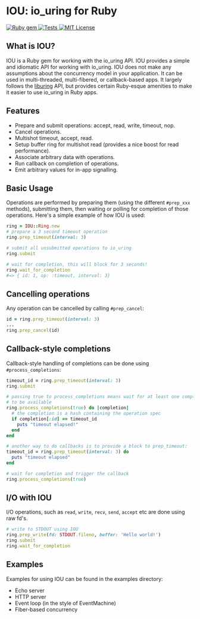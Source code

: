 # IOU: io_uring for Ruby

<a href="http://rubygems.org/gems/iou">
  <img src="https://badge.fury.io/rb/iou.svg" alt="Ruby gem">
</a>
<a href="https://github.com/digital-fabric/iou/actions?query=workflow%3ATests">
  <img src="https://github.com/digital-fabric/iou/workflows/Tests/badge.svg" alt="Tests">
</a>
<a href="https://github.com/digital-fabric/iou/blob/master/LICENSE">
  <img src="https://img.shields.io/badge/license-MIT-blue.svg" alt="MIT License">
</a>

## What is IOU?

IOU is a Ruby gem for working with the io_uring API. IOU provides a simple and
idiomatic API for working with io_uring. IOU does not make any assumptions about
the concurrency model in your application. It can be used in multi-threaded,
multi-fibered, or callback-based apps. It largely follows the
[liburing](https://github.com/axboe/liburing/) API, but provides certain
Ruby-esque amenities to make it easier to use io_uring in Ruby apps.

## Features

- Prepare and submit operations: accept, read, write, timeout, nop.
- Cancel operations.
- Multishot timeout, accept, read.
- Setup buffer ring for multishot read (provides a nice boost for read performance).
- Associate arbitrary data with operations.
- Run callback on completion of operations.
- Emit arbitrary values for in-app signalling.

## Basic Usage

Operations are performed by preparing them (using the different `#prep_xxx`
methods), submitting them, then waiting or polling for completion of those
operations. Here's a simple example of how IOU is used:

```ruby
ring = IOU::Ring.new
# prepare a 3 second timeout operation
ring.prep_timeout(interval: 3)

# submit all unsubmitted operations to io_uring
ring.submit

# wait for completion, this will block for 3 seconds!
ring.wait_for_completion
#=> { id: 1, op: :timeout, interval: 3}
```

## Cancelling operations

Any operation can be cancelled by calling `#prep_cancel`:

```ruby
id = ring.prep_timeout(interval: 3)
...
ring.prep_cancel(id)
```

## Callback-style completions

Callback-style handling of completions can be done using `#process_completions`:

```ruby
timeout_id = ring.prep_timeout(interval: 3)
ring.submit

# passing true to process_completions means wait for at least one completion
# to be available
ring.process_completions(true) do |completion|
  # the completion is a hash containing the operation spec
  if completion[:id] == timeout_id
    puts "timeout elapsed!"
  end
end

# another way to do callbacks is to provide a block to prep_timeout:
timeout_id = ring.prep_timeout(interval: 3) do
  puts "timeout elapsed"
end

# wait for completion and trigger the callback
ring.process_completions(true)
```

## I/O with IOU

I/O operations, such as `read`, `write`, `recv`, `send`, `accept` etc are done
using raw fd's.

```ruby
# write to STDOUT using IOU
ring.prep_write(fd: STDOUT.fileno, buffer: 'Hello world!')
ring.submit
ring.wait_for_completion
```

## Examples

Examples for using IOU can be found in the examples directory:

- Echo server
- HTTP server
- Event loop (in the style of EventMachine)
- Fiber-based concurrency
